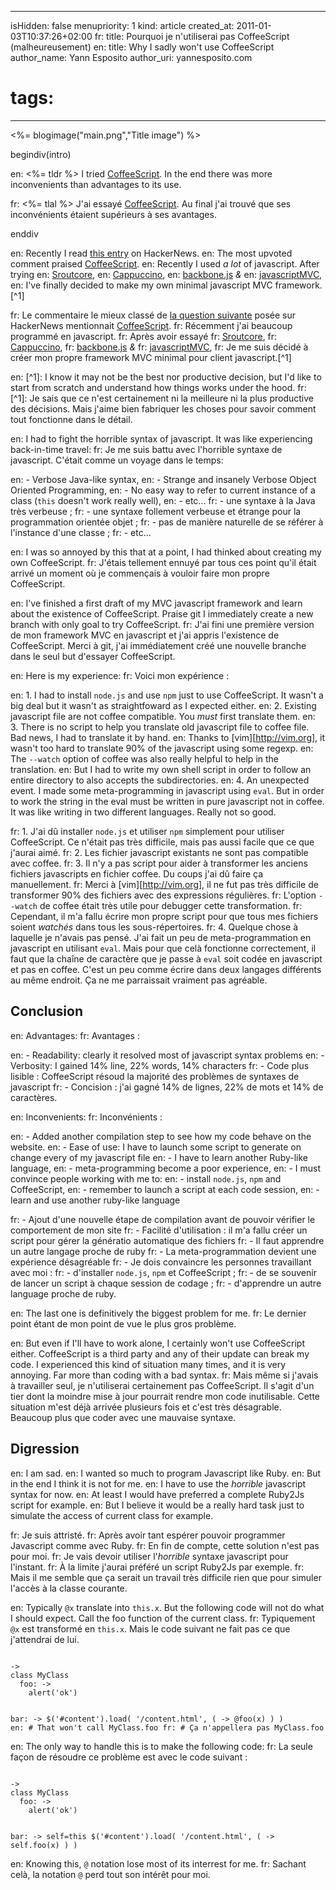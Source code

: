 -----
isHidden:       false
menupriority:   1
kind:           article
created_at:     2011-01-03T10:37:26+02:00
fr: title: Pourquoi je n'utiliserai pas CoffeeScript (malheureusement)
en: title: Why I sadly won't use CoffeeScript
author_name: Yann Esposito
author_uri: yannesposito.com
# tags:
-----
<%= blogimage("main.png","Title image") %>

begindiv(intro)

en: <%= tldr %> I tried [CoffeeScript][cf]. In the end there was more inconvenients than advantages to its use.

fr: <%= tlal %> J'ai essayé [CoffeeScript][cf]. Au final j'ai trouvé que ses inconvénients étaient supérieurs à ses avantages. 

enddiv

en: Recently I read [this entry](http://news.ycombinator.com/item?id=2053956) on HackerNews.
en: The most upvoted comment praised [CoffeeScript][cf].
en: Recently I used _a lot_ of javascript. After trying
en: [Sroutcore](http://sproutcore.com),
en: [Cappuccino](http://cappuccino.org),
en: [backbone.js](documentcloud.github.com/backbone/) _&_
en: [javascriptMVC](javascriptmvc.com),
en: I've finally decided to make my own minimal javascript MVC framework.[^1]

fr: Le commentaire le mieux classé de [la question suivante](http://news.ycombinator.com/item?id=2053956) posée sur HackerNews mentionnait [CoffeeScript][cf].
fr: Récemment j'ai beaucoup programmé en javascript.
fr: Après avoir essayé
fr: [Sroutcore](http://sproutcore.com),
fr: [Cappuccino](http://cappuccino.org),
fr: [backbone.js](documentcloud.github.com/backbone/) _&_
fr: [javascriptMVC](javascriptmvc.com),
fr: Je me suis décidé à créer mon propre framework MVC minimal pour client javascript.[^1]

[cf]: http://coffeescript.org

en: [^1]: I know it may not be the best nor productive decision, but I'd like to start from scratch and understand how things works under the hood.
fr: [^1]: Je sais que ce n'est certainement ni la meilleure ni la plus productive des décisions. Mais j'aime bien fabriquer les choses pour savoir comment tout fonctionne dans le détail.

en: I had to fight the horrible syntax of javascript. It was like experiencing back-in-time travel: 
fr: Je me suis battu avec l'horrible syntaxe de javascript. C'était comme un voyage dans le temps:

en: - Verbose Java-like syntax, 
en: - Strange and insanely Verbose Object Oriented Programming,
en: - No easy way to refer to current instance of a class (`this` doesn't work really well),
en: - etc... 
fr: - une syntaxe à la Java très verbeuse ;
fr: - une syntaxe follement verbeuse et étrange pour la programmation orientée objet ;
fr: - pas de manière naturelle de se référer à l'instance d'une classe ;
fr: - etc... 

en: I was so annoyed by this that at a point, I had thinked about creating my own CoffeeScript.
fr: J'étais tellement ennuyé par tous ces point qu'il était arrivé un moment où je commençais à vouloir faire mon propre CoffeeScript.

en: I've finished a first draft of my MVC javascript  framework and learn about the existence of CoffeeScript. Praise git I immediately create a new branch with only goal to try CoffeeScript.
fr: J'ai fini une première version de mon framework MVC en javascript et j'ai appris l'existence de CoffeeScript. Merci à git, j'ai immédiatement créé une nouvelle branche dans le seul but d'essayer CoffeeScript.

en: Here is my experience:
fr: Voici mon expérience :

en: 1. I had to install `node.js` and use `npm` just to use CoffeeScript. It wasn't a big deal but it wasn't as straightfoward as I expected either.
en: 2. Existing javascript file are not coffee compatible. You _must_ first translate them.
en: 3. There is no script to help you translate old javascript file to coffee file. Bad news, I had to translate it by hand. 
en:     Thanks to [vim][http://vim.org], it wasn't too hard to translate 90% of the javascript using some regexp. 
en:     The `--watch` option of coffee was also really helpful to help in the translation. 
en:     But I had to write my own shell script in order to follow an entire directory to also accepts the subdirectories.
en: 4. An unexpected event. I made some meta-programming in javascript using `eval`. But in order to work the string in the eval must be written in pure javascript not in coffee. It was like writing in two different languages. Really not so good.

fr: 1. J'ai dû installer `node.js` et utiliser `npm` simplement pour utiliser CoffeeScript. Ce n'était pas très difficile, mais pas aussi facile que ce que j'aurai aimé.
fr: 2. Les fichier javascript existants ne sont pas compatible avec coffee.
fr: 3. Il n'y a pas script pour aider à transformer les anciens fichiers javascripts en fichier coffee. Du coups j'ai dû faire ça manuellement.
fr:     Merci à [vim][http://vim.org], il ne fut pas très difficile de transformer 90% des fichiers avec des expressions régulières.
fr:     L'option `--watch` de coffee était très utile pour debugger cette transformation.
fr:     Cependant, il m'a fallu écrire mon propre script pour que tous mes fichiers soient _watchés_ dans tous les sous-répertoires.
fr: 4. Quelque chose à laquelle je n'avais pas pensé. J'ai fait un peu de meta-programmation en javascript en utilisant `eval`. Mais pour que celà fonctionne correctement, il faut que la chaîne de caractère que je passe à `eval` soit codée en javascript et pas en coffee. C'est un peu comme écrire dans deux langages différents au même endroit. Ça ne me parraissait vraiment pas agréable.

## Conclusion

en: Advantages:
fr: Avantages :

en: - Readability: clearly it resolved most of javascript syntax problems
en: - Verbosity: I gained 14% line, 22% words, 14% characters
fr: - Code plus lisible : CoffeeScript résoud la majorité des problèmes de syntaxes de javascript
fr: - Concision : j'ai gagné 14% de lignes, 22% de mots et 14% de caractères.

en: Inconvenients:
fr: Inconvénients :

en: - Added another compilation step to see how my code behave on the website.
en: - Ease of use: I have to launch some script to generate on change every of my javascript file
en: - I have to learn another Ruby-like language,
en: - meta-programming become a poor experience,
en: - I must convince people working with me to: 
en:     - install `node.js`, `npm` and CoffeeScript,
en:     - remember to launch a script at each code session,
en:     - learn and use another ruby-like language

fr: - Ajout d'une nouvelle étape de compilation avant de pouvoir vérifier le comportement de mon site
fr: - Facilité d'utilisation : il m'a fallu créer un script pour gérer la génératio automatique des fichiers
fr: - Il faut apprendre un autre langage proche de ruby
fr: - La meta-programmation devient une expérience désagréable
fr: - Je dois convaincre les personnes travaillant avec moi : 
fr:     - d'installer `node.js`, `npm` et CoffeeScript ;
fr:     - de se souvenir de lancer un script à chaque session de codage ;
fr:     - d'apprendre un autre language proche de ruby.

en: The last one is definitively the biggest problem for me.
fr: Le dernier point étant de mon point de vue le plus gros problème.

en: But even if I'll have to work alone, I certainly won't use CoffeeScript either. CoffeeScript is a third party and any of their update can break my code. I experienced this kind of situation many times, and it is very annoying. Far more than coding with a bad syntax.
fr: Mais même si j'avais à travailler seul, je n'utiliserai certainement pas CoffeeScript. Il s'agit d'un tier dont la moindre mise à jour pourrait rendre mon code inutilisable. Cette situation m'est déjà arrivée plusieurs fois et c'est très désagrable. Beaucoup plus que coder avec une mauvaise syntaxe.

## Digression

en: I am sad. 
en: I wanted so much to program Javascript like Ruby. 
en: But in the end I think it is not for me. 
en: I have to use the _horrible_ javascript syntax for now. 
en: At least I would have preferred a complete Ruby2Js script for example. 
en: But I believe it would be a really hard task just to simulate the access of current class for example.

fr: Je suis attristé.
fr: Après avoir tant espérer pouvoir programmer Javascript comme avec Ruby.
fr: En fin de compte, cette solution n'est pas pour moi.
fr: Je vais devoir utiliser l'_horrible_ syntaxe javascript pour l'instant.
fr: À la limite j'aurai préféré un script Ruby2Js par exemple. 
fr: Mais il me semble que ça serait un travail très difficile rien que pour simuler l'accès à la classe courante.

en: Typically `@x` translate into `this.x`. But the following code will not do what I should expect. Call the foo function of the current class.
fr: Typiquement `@x` est transformé en `this.x`. Mais le code suivant ne fait pas ce que j'attendrai de lui.

<code class="ruby">
-> 
class MyClass
  foo: ->
    alert('ok')

  bar: ->
    $('#content').load( '/content.html', ( -> @foo(x) ) )
en:     # That won't call MyClass.foo
fr:     # Ça n'appellera pas MyClass.foo
</code>

en: The only way to handle this is to make the following code:
fr: La seule façon de résoudre ce problème est avec le code suivant :


<code class="ruby">
-> 
class MyClass
  foo: ->
    alert('ok')

  bar: ->
    self=this
    $('#content').load( '/content.html', ( -> self.foo(x) ) )
</code>

en: Knowing this, `@` notation lose most of its interrest for me.
fr: Sachant celà, la notation `@` perd tout son intérêt pour moi.
